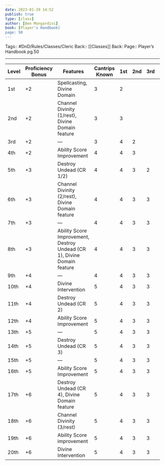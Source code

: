 ```yaml
---
date: 2023-01-29 14:52
publish: true
type: [class]
author: [Ben Mongardini]
book: [Player's Handbook]
page: 50
---
```

Tags:: #DnD/Rules/Classes/Cleric 
Back:: [[Classes]]
Back: 
Page:: Player’s Handbook pg.50

---

| Level | Proficiency Bonus | Features                                                                | Cantrips Known | 1st | 2nd | 3rd | 4th | 5th | 6th | 7th | 8th | 9th |
| ----- | ----------------- | ----------------------------------------------------------------------- | -------------- | --- | --- | --- | --- | --- | --- | --- | --- | --- |
| 1st   | +2                | Spellcasting, Divine Domain                                             | 3              | 2   |     |     |     |     |     |     |     |     |
| 2nd   | +2                | Channel Divinity (1/rest), Divine Domain feature                        | 3              | 3   |     |     |     |     |     |     |     |     |
| 3rd   | +2                | —                                                                       | 3              | 4   | 2   |     |     |     |     |     |     |     |
| 4th   | +2                | Ability Score Improvement                                               | 4              | 4   | 3   |     |     |     |     |     |     |     |
| 5th   | +3                | Destroy Undead (CR 1/2)                                                 | 4              | 4   | 3   | 2   |     |     |     |     |     |     |
| 6th   | +3                | Channel Divinity (2/rest), Divine Domain feature                        | 4              | 4   | 3   | 3   |     |     |     |     |     |     |
| 7th   | +3                | —                                                                       | 4              | 4   | 3   | 3   | 1   |     |     |     |     |     |
| 8th   | +3                | Ability Score Improvement, Destroy Undead (CR 1), Divine Domain feature | 4              | 4   | 3   | 3   | 2   |     |     |     |     |     |
| 9th   | +4                | —                                                                       | 4              | 4   | 3   | 3   | 3   | 1   |     |     |     |     |
| 10th  | +4                | Divine Intervention                                                     | 5              | 4   | 3   | 3   | 3   | 2   |     |     |     |     |
| 11th  | +4                | Destroy Undead (CR 2)                                                   | 5              | 4   | 3   | 3   | 3   | 2   | 1   |     |     |     |
| 12th  | +4                | Ability Score Improvement                                               | 5              | 4   | 3   | 3   | 3   | 2   | 1   |     |     |     |
| 13th  | +5                | —                                                                       | 5              | 4   | 3   | 3   | 3   | 2   | 1   | 1   |     |     |
| 14th  | +5                | Destroy Undead (CR 3)                                                   | 5              | 4   | 3   | 3   | 3   | 2   | 1   | 1   |     |     |
| 15th  | +5                | —                                                                       | 5              | 4   | 3   | 3   | 3   | 2   | 1   | 1   | 1   |     |
| 16th  | +5                | Ability Score Improvement                                               | 5              | 4   | 3   | 3   | 3   | 2   | 1   | 1   | 1   |     |
| 17th  | +6                | Destroy Undead (CR 4), Divine Domain feature                            | 5              | 4   | 3   | 3   | 3   | 2   | 1   | 1   | 1   | 1   |
| 18th  | +6                | Channel Divinity (3/rest)                                               | 5              | 4   | 3   | 3   | 3   | 3   | 1   | 1   | 1   | 1   |
| 19th  | +6                | Ability Score improvement                                               | 5              | 4   | 3   | 3   | 3   | 3   | 2   | 1   | 1   | 1   |
| 20th  | +6                | Divine Intervention                                                     | 5              | 4   | 3   | 3   | 3   | 3   | 2   | 2   | 1   | 1   |

